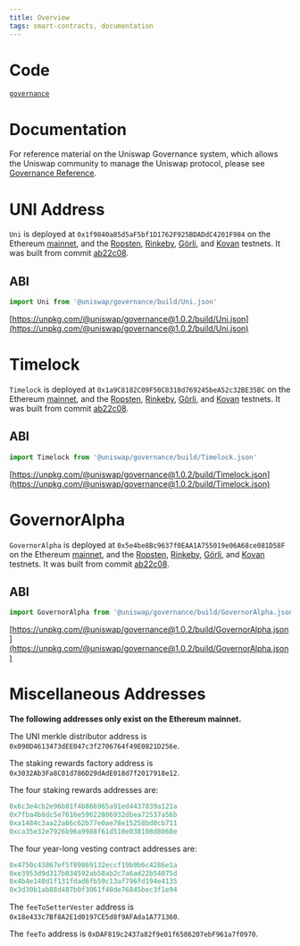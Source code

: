 ```yaml
---
title: Overview
tags: smart-contracts, documentation
---
```


# Code

[`governance`](https://github.com/Uniswap/governance)

# Documentation

For reference material on the Uniswap Governance system, which allows the Uniswap community to manage the Uniswap protocol, please see [Governance Reference](https://uniswap.org/docs/v2/governance/governance-reference).

# UNI Address

`Uni` is deployed at `0x1f9840a85d5aF5bf1D1762F925BDADdC4201F984` on the Ethereum [mainnet](https://etherscan.io/address/0x1f9840a85d5aF5bf1D1762F925BDADdC4201F984), and the [Ropsten](https://ropsten.etherscan.io/address/0x1f9840a85d5aF5bf1D1762F925BDADdC4201F984), [Rinkeby](https://rinkeby.etherscan.io/address/0x1f9840a85d5aF5bf1D1762F925BDADdC4201F984), [Görli](https://goerli.etherscan.io/address/0x1f9840a85d5aF5bf1D1762F925BDADdC4201F984), and [Kovan](https://kovan.etherscan.io/address/0x1f9840a85d5aF5bf1D1762F925BDADdC4201F984) testnets. It was built from commit [ab22c08](https://github.com/Uniswap/governance/commit/ab22c084bacb2636a1aebf9759890063eb6e4946).

## ABI

```typescript
import Uni from '@uniswap/governance/build/Uni.json'
```

[https://unpkg.com/@uniswap/governance@1.0.2/build/Uni.json](https://unpkg.com/@uniswap/governance@1.0.2/build/Uni.json)

# Timelock

`Timelock` is deployed at `0x1a9C8182C09F50C8318d769245beA52c32BE35BC` on the Ethereum [mainnet](https://etherscan.io/address/0x1a9C8182C09F50C8318d769245beA52c32BE35BC), and the [Ropsten](https://ropsten.etherscan.io/address/0x1a9C8182C09F50C8318d769245beA52c32BE35BC), [Rinkeby](https://rinkeby.etherscan.io/address/0x1a9C8182C09F50C8318d769245beA52c32BE35BC), [Görli](https://goerli.etherscan.io/address/0x1a9C8182C09F50C8318d769245beA52c32BE35BC), and [Kovan](https://kovan.etherscan.io/address/0x1a9C8182C09F50C8318d769245beA52c32BE35BC) testnets. It was built from commit [ab22c08](https://github.com/Uniswap/governance/commit/ab22c084bacb2636a1aebf9759890063eb6e4946).

## ABI

```typescript
import Timelock from '@uniswap/governance/build/Timelock.json'
```

[https://unpkg.com/@uniswap/governance@1.0.2/build/Timelock.json](https://unpkg.com/@uniswap/governance@1.0.2/build/Timelock.json)

# GovernorAlpha

`GovernorAlpha` is deployed at `0x5e4be8Bc9637f0EAA1A755019e06A68ce081D58F` on the Ethereum [mainnet](https://etherscan.io/address/0x5e4be8Bc9637f0EAA1A755019e06A68ce081D58F), and the [Ropsten](https://ropsten.etherscan.io/address/0x5e4be8Bc9637f0EAA1A755019e06A68ce081D58F), [Rinkeby](https://rinkeby.etherscan.io/address/0x5e4be8Bc9637f0EAA1A755019e06A68ce081D58F), [Görli](https://goerli.etherscan.io/address/0x5e4be8Bc9637f0EAA1A755019e06A68ce081D58F), and [Kovan](https://kovan.etherscan.io/address/0x5e4be8Bc9637f0EAA1A755019e06A68ce081D58F) testnets. It was built from commit [ab22c08](https://github.com/Uniswap/governance/commit/ab22c084bacb2636a1aebf9759890063eb6e4946).

## ABI

```typescript
import GovernorAlpha from '@uniswap/governance/build/GovernorAlpha.json'
```

[https://unpkg.com/@uniswap/governance@1.0.2/build/GovernorAlpha.json](https://unpkg.com/@uniswap/governance@1.0.2/build/GovernorAlpha.json)

# Miscellaneous Addresses

**The following addresses only exist on the Ethereum mainnet.**

The UNI merkle distributor address is `0x090D4613473dEE047c3f2706764f49E0821D256e`.

The staking rewards factory address is `0x3032Ab3Fa8C01d786D29dAdE018d7f2017918e12`.

The four staking rewards addresses are:

```js
0x6c3e4cb2e96b01f4b866965a91ed4437839a121a
0x7fba4b8dc5e7616e59622806932dbea72537a56b
0xa1484c3aa22a66c62b77e0ae78e15258bd0cb711
0xca35e32e7926b96a9988f61d510e038108d8068e
```

The four year-long vesting contract addresses are:

```js
0x4750c43867ef5f89869132eccf19b9b6c4286e1a
0xe3953d9d317b834592ab58ab2c7a6ad22b54075d
0x4b4e140d1f131fdad6fb59c13af796fd194e4135
0x3d30b1ab88d487b0f3061f40de76845bec3f1e94
```

The `feeToSetterVester` address is `0x18e433c7Bf8A2E1d0197CE5d8f9AFAda1A771360`.

The `feeTo` address is `0xDAF819c2437a82f9e01f6586207ebF961a7f0970`.
